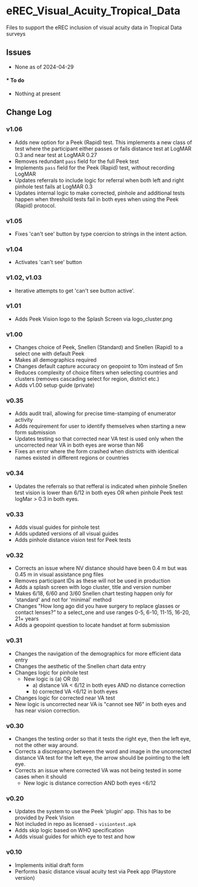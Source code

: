 # eREC_Visual_Acuity_Tropical_Data

Files to support the eREC inclusion of visual acuity data in Tropical Data surveys

## Issues

* None as of 2024-04-29

#### * To do

* Nothing at present

## Change Log

### v1.06

* Adds new option for a Peek (Rapid) test. This implements a new class of test where the participant either passes or fails distance test at LogMAR 0.3 and near test at LogMAR 0.27
* Removes redundant `pass` field for the full Peek test
* Implements `pass` field for the Peek (Rapid) test, without recording LogMAR
* Updates referrals to include logic for referral when both left and right pinhole test fails at LogMAR 0.3
* Updates internal logic to make corrected, pinhole and additional tests happen when threshold tests fail in both eyes when using the Peek (Rapid) protocol. 

### v1.05

* Fixes 'can't see' button by type coercion to strings in the intent action. 

### v1.04

* Activates 'can't see' button

### v1.02, v1.03 

* Iterative attempts to get 'can't see button active'.

### v1.01
* Adds Peek Vision logo to the Splash Screen via logo_cluster.png

### v1.00

* Changes choice of Peek, Snellen (Standard) and Snellen (Rapid) to a select one with default Peek
* Makes all demographics required
* Changes default capture accuracy on geopoint to 10m instead of 5m
* Reduces complexity of choice filters when selecting countries and clusters (removes cascading select for region, district etc.)
* Adds v1.00 setup guide (private)

### v0.35

* Adds audit trail, allowing for precise time-stamping of enumerator activity
* Adds requirement for user to identify themselves when starting a new form submission
* Updates testing so that corrected near VA test is used only when the uncorrected near VA in both eyes are worse than N6
* Fixes an error where the form crashed when districts with identical names existed in different regions or countries

### v0.34

* Updates the referrals so that refferal is indicated when pinhole Snellen test vision is lower than 6/12 in both eyes OR when pinhole Peek test logMar > 0.3 in both eyes.
  
### v0.33

* Adds visual guides for pinhole test
* Adds updated versions of all visual guides
* Adds pinhole distance vision test for Peek tests
  
### v0.32

* Corrects an issue where NV distance should have been 0.4 m but was 0.45 m in visual assistance png files
* Removes participant IDs as these will not be used in production
* Adds a splash screen with logo cluster, title and version number
* Makes 6/18, 6/60 and 3/60 Snellen chart testing happen only for 'standard' and not for 'minimal' method
* Changes "How long ago did you have surgery to replace glasses or contact lenses?” to a select_one and use ranges 0-5, 6-10, 11-15, 16-20, 21+ years
* Adds a geopoint question to locate handset at form submission

### v0.31 

* Changes the navigation of the demographics for more efficient data entry
* Changes the aesthetic of the Snellen chart data entry
* Changes logic for pinhole test
  * New logic is (a) OR (b)
    * a) distance VA < 6/12 in both eyes AND no distance correction
    * b) corrected VA <6/12 in both eyes 
* Changes logic for corrected near VA test
* New logic is uncorrected near VA  is "cannot see N6" in both eyes and has near vision correction.


### v0.30 
* Changes the testing order so that it tests the right eye, then the left eye, not the other way around.
* Corrects a discrepancy between the word and image in the uncorrected distance VA test for the left eye, the arrow should be pointing to the left eye.
* Corrects an issue where corrected VA was not being tested in some cases when it should
  * New logic is distance correction AND both eyes <6/12
  

### v0.20
* Updates the system to use the Peek 'plugin' app. This has to be provided by Peek Vision
* Not included in repo as licensed - `visiontest.apk`
* Adds skip logic based on WHO specification
* Adds visual guides for which eye to test and how

### v0.10
* Implements initial draft form
* Performs basic distance visual acuity test via Peek app (Playstore version)
  

